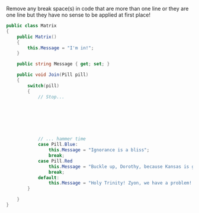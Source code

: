 Remove any break space(s) in code that are more than one line or they are one line but they have no sense to be applied at first place! 

```csharp
public class Matrix
{
	public Matrix()
	{
		this.Message = "I'm in!";
	} 

	public string Message { get; set; }

	public void Join(Pill pill)
	{
		switch(pill)
		{
			// Stop...






			
			// ... hammer time
			case Pill.Blue:
				this.Message = "Ignorance is a bliss";
				break;
			case Pill.Red
			    this.Message = "Buckle up, Dorothy, because Kansas is going bye-bye";
			    break;
			default:
				this.Message = "Holy Trinity! Zyon, we have a problem! [Deja-vu]";
		}

	}
}
```